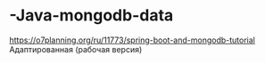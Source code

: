 # -Java-mongodb-data

https://o7planning.org/ru/11773/spring-boot-and-mongodb-tutorial
Адаптированная (рабочая версия)

